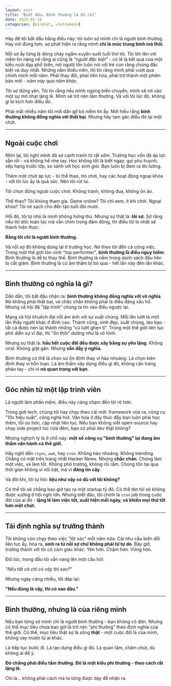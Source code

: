 ```yaml
---
layout: post
title: "Biết đâu… Bình thường là đủ rồi"
date: 2025-05-18
categories: [mindset, vietnamese]
---
```


Hãy để tôi bắt đầu bằng điều này: tôi luôn sợ mình chỉ là người bình thường. Hay nói đúng hơn, sợ phát hiện ra rằng mình **chỉ là mức trung bình mà thôi**.

Nỗi sợ ấy từng là dòng chảy ngầm xuyên suốt tuổi thơ tôi. Tôi lớn lên với niềm tin nặng nề rằng ai cũng là _"người đặc biệt"_ - có lẽ là kết quả của một kiểu nuôi dạy phổ biến, nơi người lớn luôn nói với trẻ con rằng chúng đặc biệt và duy nhất. Những năm thiếu niên, tôi tin rằng mình phải vượt qua chính mình mỗi năm. Phải thay đổi, phải tiến hóa, phải trở thành một phiên bản mới - _năm này qua năm khác_.

Tôi sợ đứng yên. Tôi tin rằng nếu mình ngừng biến chuyển, mình sẽ rơi vào một sự mờ nhạt lặng lẽ. Mình sẽ trở nên tầm thường. Và với tôi lúc đó, không gì bi kịch hơn điều đó.

Phải mất nhiều năm tôi mới dần gỡ bỏ niềm tin ấy. Mới hiểu rằng **bình thường không đồng nghĩa với thất bại**. Nhưng hãy tạm gác điều đó lại một chút.

---

## Ngoài cuộc chơi

Nhìn lại, tôi nghĩ mình đã sợ cạnh tranh từ rất sớm. Trường học vốn đã áp lực sẵn rồi - và không hề nhẹ tay. Học không tốt là biết ngay: gọi phụ huynh, xếp hạng trước lớp, so sánh với học sinh giỏi. Bạn luôn bị đem ra đo lường.

Thêm một chút áp lực - từ thể thao, trò chơi, hay các hoạt động ngoại khóa - với tôi lúc ấy là quá sức. Nên tôi rút lui.

Tôi chọn đứng ngoài cuộc chơi. Không tranh, không đua, không ồn ào.

Thể thao? Tôi không tham gia. Game online? Tôi chỉ xem, ít khi chơi. Ngoại khóa? Tôi né sạch cho đến tận tuổi đôi mươi.

Hồi đó, tôi tự nhủ là mình không hứng thú. Nhưng sự thật là: **tôi sợ**. Sợ rằng nếu tôi dốc toàn lực mà vẫn chìm trong đám đông, thì điều tôi lo nhất sẽ thành hiện thực:

**Rằng tôi chỉ là người bình thường.**

Và nỗi sợ đó không dừng lại ở trường học. Nó theo tôi đến cả công việc. Trong một thế giới tôn vinh "top performer", **bình thường là điều nguy hiểm**. Bình thường là dễ bị thay thế. Bình thường là nằm trong danh sách đầu tiên bị cắt giảm. Bình thường là cứ âm thầm bị bỏ qua - hết lần này đến lần khác.

---

## Bình thường có nghĩa là gì?

Dần dần, tôi bắt đầu nhận ra: **bình thường không đồng nghĩa với vô nghĩa**. Nó không phải thất bại, và chắc chắn không phải là điều đáng xấu hổ. Nhưng xã hội đã "lập trình" chúng ta tin vào điều ngược lại.

Mạng xã hội khuếch đại nỗi ám ảnh với sự xuất chúng. Mỗi lần lướt là một lần thấy người khác ở đỉnh cao. Thành công, xinh đẹp, xuất chúng, táo bạo - tất cả được nén lại thành những "cú lướt ghen tị". Trong một thế giới liên tục phô diễn sự vĩ đại, thì "ổn thôi" dường như là vô hình.

Nhưng sự thật là: **hầu hết cuộc đời đều được xây bằng sự yên lặng**. Không viral. Không giật gân. Nhưng **vẫn đầy ý nghĩa**.

Bình thường có thể là chọn sự ổn định thay vì hào nhoáng. Là chọn kiên định thay vì hỗn loạn. Là âm thầm xây dựng điều gì đó, không cần tràng pháo tay - chỉ vì **nó quan trọng với bạn**.

---

## Góc nhìn từ một lập trình viên

Là người làm phần mềm, điều này càng chạm đến tôi rõ hơn.

Trong giới tech, chúng tôi hay chạy theo cái mới: framework vừa ra, công cụ "10x hiệu suất", công nghệ hot. Văn hóa ở đây thúc đẩy bạn luôn phải học thêm, tối ưu hơn, cập nhật liên tục. Nếu bạn không viết open-source hay chạy side project lúc nửa đêm, bạn có phải dev thật không?

Nhưng nghịch lý là ở chỗ này: **một số công cụ "bình thường" lại đang âm thầm vận hành cả thế giới.**

Hãy nghĩ đến `rsync`, `awk`, hay `cron`. Không hào nhoáng. Không trending. Chẳng có mặt trên trang nhất Hacker News. Nhưng **chắc chắn**. Chúng làm một việc, và làm tốt. Không phô trương, không rối rắm. Chúng tồn tại qua thời gian không vì nổi bật, mà vì **đáng tin cậy**.

Và đôi khi, tôi tự hỏi: **liệu như vậy có đủ với tôi không?**

Có thể tôi sẽ chẳng bao giờ tạo ra một startup tỷ đô. Có thể tên tôi sẽ không được xướng ở hội nghị lớn. Nhưng biết đâu, tôi chính là `cron` job trong cuộc đời của ai đó - **lặng lẽ làm việc tốt, xuất hiện mỗi ngày, và khiến mọi thứ tốt hơn một chút.**

---

## Tái định nghĩa sự trưởng thành

Tôi không còn chạy theo việc "lột xác" mỗi năm nữa. Cái nhu cầu biến đổi liên tục ấy, hóa ra, **sinh ra từ nỗi sợ chứ không phải từ tự do**. Bây giờ, trưởng thành với tôi có cảm giác khác. Yên hơn. Chậm hơn. Vững hơn.

Đôi lúc, trong đầu tôi vẫn vang lên một câu hỏi:

_"Nếu tất cả chỉ có vậy thì sao?"_

Nhưng ngày càng nhiều, tôi đáp lại:  

**"Nếu đúng là vậy, thì có sao đâu."**

---

## Bình thường, nhưng là của riêng mình

Nếu bạn từng sợ mình chỉ là người bình thường - bạn không cô đơn. Nhưng có thể mục tiêu chưa bao giờ là trở nên "phi thường" theo định nghĩa của thế giới. Có thể, mục tiêu thật sự là sống **thật** - một cuộc đời là của mình, không vay mượn từ ai khác.

Là tiếp tục bước đi. Là tạo dựng điều gì đó. Là quan tâm, chăm chút, dù không ai để ý.

**Đó chẳng phải điều tầm thường. Đó là một kiểu phi thường - theo cách rất lặng lẽ.**

Chỉ là… không phải cách mà ta từng được dạy để nhận ra.
